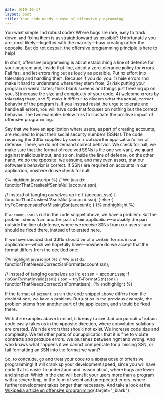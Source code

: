 ```yaml
---
date: 2019-10-17
layout: post
title: Your code needs a dose of offensive programming
---
```

You want simple and robust code? Where bugs are rare, easy to track down, and fixing them is as straightforward as possible? Unfortunately you are, most likely&mdash;together with the majority&mdash;busy creating rather the opposite. But do not despair, the offensive programming principle is here to help!

In short, offensive programming is about establishing a line of defense for your program and, inside that line, adopt a zero tolerance policy for errors. Fail fast, and let errors ring out as loudly as possible. Put no effort into tolerating and handling them. Because if you do, you: 1) hide errors and make it hard to understand where they stem from, 2) risk putting your program in weird states; think blank screens and things just freezing up on you, 3) increase the size and complexity of your code, 4) welcome errors by tolerating them, and 5) make it difficult to discern what the actual, correct behavior of the program is. If you instead resist the urge to tolerate and handle all errors, you will have code that focuses on nothing but the correct behavior. The two examples below tries to illustrate the positive impact of offensive programming.

Say that we have an application where users, as part of creating accounts, are required to input their social security numbers (SSNs). The code receiving the SSNs supplied by users is outside the application's line of defense. There, we do not demand correct behavior. We check for null, we make sure that the format of received SSNs is the one we want, we guard against malicious input, and so on. Inside the line of defense, on the other hand, we do the opposite: We assume, and may even assert, that our software's behavior is correct. If SSNs are required on accounts in our application, nowhere do we check for null:

{% highlight javascript %}
// We just do:
functionThatCrashesIfSsnIsNull(account.ssn);

// Instead of tangling ourselves up in:
if (account.ssn) {
  functionThatCrashesIfSsnIsNull(account.ssn);
} else {
  tryToCompensateForMissingSsn(account);
}
{% endhighlight %}

If `account.ssn` is null in the code snippet above, we have a problem. But the problem stems from another part of our application&mdash;probably the part outside the line of defense, where we receive SSNs from our users&mdash;and should be fixed there, instead of tolerated here.

If we have decided that SSNs should be of a certain format in our application&mdash;which we hopefully have&mdash;nowhere do we accept that the format differs from the decided one:

{% highlight javascript %}
// We just do:
functionThatNeedsCorrectSsnFormat(account.ssn);

// Instead of tangling ourselves up in:
let ssn = account.ssn;
if (isSsnFormatInvalid(ssn)) {
  ssn = tryToFormatSsn(ssn)
}
functionThatNeedsCorrectSsnFormat(ssn);
{% endhighlight %}

If the format of `account.ssn` in the code snippet above differs from the decided one, we have a problem. But just as in the previous example, the problem stems from another part of the application, and should be fixed there.

With the examples above in mind, it is easy to see that our pursuit of robust code easily takes us in the opposite direction, where convoluted solutions are created. We hide errors that should not exist. We increase code size and complexity. We tell other parts of our application that it is fine to violate contracts and produce errors. We blur lines between right and wrong. And who knows what happens if we cannot compensate for a missing SSN, or fail formatting an SSN into the format we want?

So, to conclude, go and treat your code to a liberal dose of offensive programming! It will crank up your development speed, since you will have code that is easier to understand and reason about, where bugs are fewer and simpler. Which in the end will benefit your users more than a program with a severe limp, in the form of weird and unexpected errors, where further development takes longer than necessary. And take a look at the [Wikipedia article on offensive programming](https://en.wikipedia.org/wiki/Offensive_programming){:target="_blank"}.
